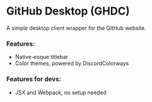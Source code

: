 # GitHub Desktop (GHDC)
A simple desktop client wrapper for the GitHub website.

### Features:
* Native-esque titlebar
* Color themes, powered by DiscordColorways
### Features for devs:
* JSX and Webpack, no setup needed
